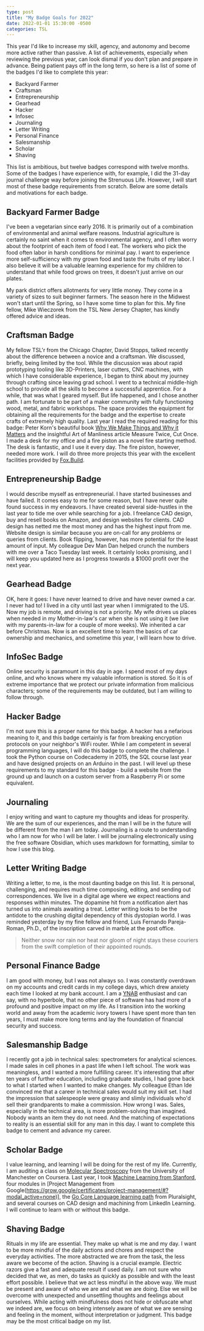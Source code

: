 ```yaml
---
type: post
title: "My Badge Goals for 2022"
date: 2022-01-01 15:30:00 -0500
categories: TSL
---
```


This year I'd like to increase my skill, agency, and autonomy and become more active rather than passive. A list of achievements, especially when reviewing the previous year, can look dismal if you don't plan and prepare in advance. Being patient pays off in the long term, so here is a list of some of the badges I'd like to complete this year:
* Backyard Farmer
* Craftsman
* Entrepreneurship
* Gearhead
* Hacker
* Infosec
* Journaling
* Letter Writing
* Personal Finance
* Salesmanship
* Scholar
* Shaving

This list is ambitious, but twelve badges correspond with twelve months. Some of the badges I have experience with, for example, I did the 31-day journal challenge way before joining the Strenuous Life. However, I will start most of these badge requirements from scratch. Below are some details and motivations for each badge.

## Backyard Farmer Badge
I've been a vegetarian since early 2016. It is primarily out of a combination of environmental and animal welfare reasons. Industrial agriculture is certainly no saint when it comes to environmental agency, and I often worry about the footprint of each item of food I eat. The workers who pick the food often labor in harsh conditions for minimal pay. I want to experience more self-sufficiency with my grown food and taste the fruits of my labor. I also believe it will be a valuable learning experience for my children to understand that while food grows on trees, it doesn't just arrive on our plates.

My park district offers allotments for very little money. They come in a variety of sizes to suit beginner farmers. The season here in the Midwest won't start until the Spring, so I have some time to plan for this. My fine fellow, Mike Wieczorek from the TSL New Jersey Chapter, has kindly offered advice and ideas.

## Craftsman Badge
My fellow TSL'r from the Chicago Chapter, David Stopps, talked recently about the difference between a novice and a craftsman. We discussed, briefly, being limited by the tool. While the discussion was about rapid prototyping tooling like 3D-Printers, laser cutters, CNC machines, with which I have considerable experience, I began to think about my journey through crafting since leaving grad school.
I went to a technical middle-high school to provide all the skills to become a successful apprentice. For a while, that was what I geared myself. But life happened, and I chose another path. I am fortunate to be part of a maker community with fully functioning wood, metal, and fabric workshops. The space provides the equipment for obtaining all the requirements for the badge and the expertise to create crafts of extremely high quality.
Last year I read the required reading for this badge: Peter Korn's beautiful book [Why We Make Things and Why it Matters](https://godine.com/book/why-we-make-things-and-why-it-matters/) and the insightful Art of Manliness article Measure Twice, Cut Once. I made a desk for my office and a fire piston as a novel fire starting method. The desk is fantastic, and I use it every day. The fire piston, however, needed more work. I will do three more projects this year with the excellent facilities provided by [Fox.Build](https://fox.build).

## Entrepreneurship Badge
I would describe myself as entrepreneurial. I have started businesses and have failed. It comes easy to me for some reason, but I have never quite found success in my endeavors. I have created several side-hustles in the last year to tide me over while searching for a job. I freelance CAD design, buy and resell books on Amazon, and design websites for clients. CAD design has netted me the most money and has the highest input from me. Website design is similar because you are on-call for any problems or queries from clients. Book flipping, however, has more potential for the least amount of input. My colleague Dev Man Dan helped crunch the numbers with me over a Taco Tuesday last week. It certainly looks promising, and I will keep you updated here as I progress towards a $1000 profit over the next year.

## Gearhead Badge
OK, here it goes: I have never learned to drive and have never owned a car. I never had to! I lived in a city until last year when I immigrated to the US. Now my job is remote, and driving is not a priority. My wife drives us places when needed in my Mother-in-law's car when she is not using it (we live with my parents-in-law for a couple of more weeks). We inherited a car before Christmas. Now is an excellent time to learn the basics of car ownership and mechanics, and sometime this year, I will learn how to drive.

## InfoSec Badge
Online security is paramount in this day in age. I spend most of my days online, and who knows where my valuable information is stored. So it is of extreme importance that we protect our private information from malicious characters; some of the requirements may be outdated, but I am willing to follow through.

## Hacker Badge
I'm not sure this is a proper name for this badge. A hacker has a nefarious meaning to it, and this badge certainly is far from breaking encryption protocols on your neighbor's WiFi router. While I am competent in several programming languages, I will do this badge to complete the challenge. I took the Python course on Codecademy in 2015, the SQL course last year and have designed projects on an Arduino in the past. I will level up these requirements to my standard for this badge - build a website from the ground up and launch on a custom server from a Raspberry Pi or some equivalent.

## Journaling
I enjoy writing and want to capture my thoughts and ideas for prosperity. We are the sum of our experiences, and the man I will be in the future will be different from the man I am today. Journaling is a route to understanding who I am now for who I will be later. I will be journaling electronically using the free software Obsidian, which uses markdown for formatting, similar to how I use this blog.

## Letter Writing Badge
Writing a letter, to me, is the most daunting badge on this list. It is personal, challenging, and requires much time composing, editing, and sending out correspondences. We live in a digital age where we expect reactions and responses within minutes. The dopamine hit from a notification alert has turned us into animals awaiting a treat. Letter writing looks to be the antidote to the crushing digital dependency of this dystopian world. I was reminded yesterday by my fine fellow and friend, Luis Fernando Pareja-Roman, Ph.D., of the inscription carved in marble at the post office.
> Neither snow nor rain nor heat nor gloom of night stays these couriers from the swift completion of their appointed rounds.

## Personal Finance Badge
I am good with money, but I was not always so. I was constantly overdrawn on my accounts and credit cards in my college days, which drew anxiety each time I looked at my bank account. I am a [YNAB](https://www.youneedabudget.com/) enthusiast and can say, with no hyperbole, that no other piece of software has had more of a profound and positive impact on my life. As I transition into the working world and away from the academic ivory towers I have spent more than ten years, I must make more long terms and lay the foundation of financial security and success.

## Salesmanship Badge
I recently got a job in technical sales: spectrometers for analytical sciences. I made sales in cell phones in a past life when I left school. The work was meaningless, and I wanted a more fulfilling career. It's interesting that after ten years of further education, including graduate studies, I had gone back to what I started when I wanted to make changes. My colleague Ethan Ide convinced me that a career in technical sales would suit my skill set. I had the impression that salespeople were greasy and slimly individuals who'd sell their grandparents to make a commission. How wrong I was. Sales, especially in the technical area, is more problem-solving than imagined. Nobody wants an item they do not need. And the matching of expectations to reality is an essential skill for any man in this day. I want to complete this badge to cement and advance my career.

## Scholar Badge
I value learning, and learning I will be doing for the rest of my life. Currently, I am auditing a class on [Molecular Spectroscopy](https://www.coursera.org/learn/spectroscopy) from the University of Manchester on Coursera. Last year, I took [Machine Learning from Stanford](https://www.coursera.org/learn/machine-learning), four modules in [Project Management from Google(https://grow.google/certificates/project-management/#?modal_active=none)], the [Go Core Language learning path](https://www.pluralsight.com/paths/go-core-language) from Pluralsight, and several courses on CAD design and machining from LinkedIn Learning. I will continue to learn with or without this badge.

## Shaving Badge
Rituals in my life are essential. They make up what is me and my day. I want to be more mindful of the daily actions and chores and respect the everyday activities. The more abstracted we are from the task, the less aware we become of the action. Shaving is a crucial example. Electric razors give a fast and adequate result if used daily. I am not sure who decided that we, as men, do tasks as quickly as possible and with the least effort possible. I believe that we act less mindful in the above way. We must be present and aware of who we are and what we are doing. Else we will be overcome with unexpected and unsettling thoughts and feelings about ourselves. While acting with mindfulness does not hide or obfuscate what we indeed are, we focus on being intensely aware of what we are sensing and feeling in the moment, without interpretation or judgment. This badge may be the most critical badge on my list.